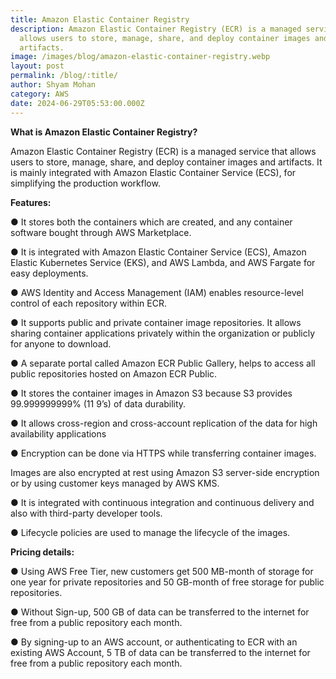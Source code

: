 ```yaml
---
title: Amazon Elastic Container Registry
description: Amazon Elastic Container Registry (ECR) is a managed service that
  allows users to store, manage, share, and deploy container images and
  artifacts.
image: /images/blog/amazon-elastic-container-registry.webp
layout: post
permalink: /blog/:title/
author: Shyam Mohan
category: AWS
date: 2024-06-29T05:53:00.000Z
---
```

**What is Amazon Elastic Container Registry?**

Amazon Elastic Container Registry (ECR) is a managed service that allows users to store, manage, share, and deploy container images and artifacts. It is mainly integrated with Amazon Elastic Container Service (ECS), for simplifying the production workflow.

**Features:**

● It stores both the containers which are created, and any container software bought through AWS Marketplace.

● It is integrated with Amazon Elastic Container Service (ECS), Amazon Elastic Kubernetes Service (EKS), and AWS Lambda, and AWS Fargate for easy deployments.

● AWS Identity and Access Management (IAM) enables resource-level control of each repository within ECR.

● It supports public and private container image repositories. It allows sharing container applications privately within the organization or publicly for anyone to download.

● A separate portal called Amazon ECR Public Gallery, helps to access all public repositories hosted on Amazon ECR Public.

● It stores the container images in Amazon S3 because S3 provides 99.999999999% (11 9’s) of data durability.

● It allows cross-region and cross-account replication of the data for high availability applications

● Encryption can be done via HTTPS while transferring container images.

Images are also encrypted at rest using Amazon S3 server-side encryption or by using customer keys managed by AWS KMS.

● It is integrated with continuous integration and continuous delivery and also with third-party developer tools.

● Lifecycle policies are used to manage the lifecycle of the images.

**Pricing details:**

● Using AWS Free Tier, new customers get 500 MB-month of storage for one year for private repositories and 50 GB-month of free storage for public repositories.

● Without Sign-up, 500 GB of data can be transferred to the internet for free from a public repository each month.

● By signing-up to an AWS account, or authenticating to ECR with an existing AWS Account, 5 TB of data can be transferred to the internet for free from a public repository each month.
